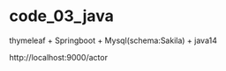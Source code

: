 # code_03_java

thymeleaf + Springboot + Mysql(schema:Sakila) + java14

http://localhost:9000/actor

